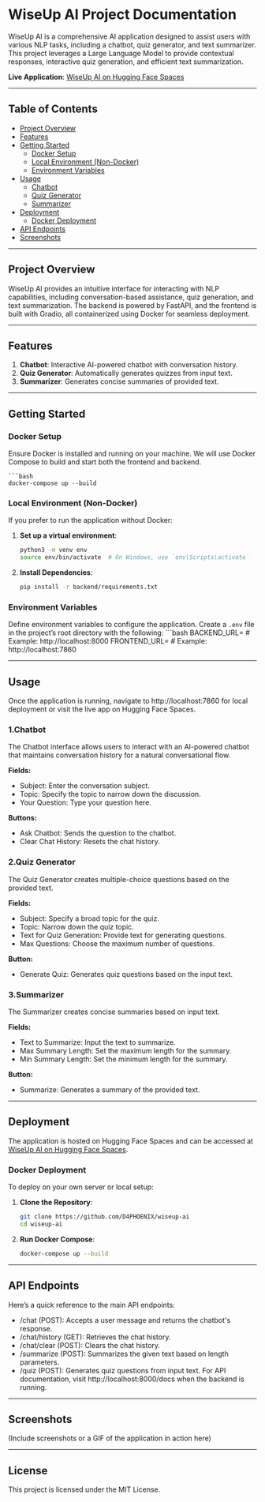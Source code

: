 # **WiseUp AI Project Documentation**

WiseUp AI is a comprehensive AI application designed to assist users with various NLP tasks, including a chatbot, quiz generator, and text summarizer. This project leverages a Large Language Model to provide contextual responses, interactive quiz generation, and efficient text summarization.

**Live Application**: [WiseUp AI on Hugging Face Spaces](https://d4phoenix-wiseup.hf.space)

---

## **Table of Contents**

- [Project Overview](#project-overview)
- [Features](#features)
- [Getting Started](#getting-started)
  - [Docker Setup](#docker-setup)
  - [Local Environment (Non-Docker)](#local-environment-non-docker)
  - [Environment Variables](#environment-variables)
- [Usage](#usage)
  - [Chatbot](#chatbot)
  - [Quiz Generator](#quiz-generator)
  - [Summarizer](#summarizer)
- [Deployment](#deployment)
  - [Docker Deployment](#docker-deployment)
- [API Endpoints](#api-endpoints)
- [Screenshots](#screenshots)
---

## **Project Overview**

WiseUp AI provides an intuitive interface for interacting with NLP capabilities, including conversation-based assistance, quiz generation, and text summarization. The backend is powered by FastAPI, and the frontend is built with Gradio, all containerized using Docker for seamless deployment.

---

## **Features**

1. **Chatbot**: Interactive AI-powered chatbot with conversation history.
2. **Quiz Generator**: Automatically generates quizzes from input text.
3. **Summarizer**: Generates concise summaries of provided text.

---

## **Getting Started**

### **Docker Setup**

  Ensure Docker is installed and running on your machine. We will use Docker Compose to build and start both the frontend and backend.

    ```bash
    docker-compose up --build

### **Local Environment (Non-Docker)**
If you prefer to run the application without Docker:

1. **Set up a virtual environment**:
    ```bash
    python3 -m venv env
    source env/bin/activate  # On Windows, use `env\Scripts\activate`
2. **Install Dependencies**:
   ```bash
   pip install -r backend/requirements.txt

### **Environment Variables**
Define environment variables to configure the application. Create a ```.env``` file in the project’s root directory with the following:
    ```bash
    BACKEND_URL=<Backend URL>  # Example: http://localhost:8000
    FRONTEND_URL=<Frontend URL> # Example: http://localhost:7860

---

## **Usage**

Once the application is running, navigate to http://localhost:7860 for local deployment or visit the live app on Hugging Face Spaces.

### 1.**Chatbot**

The Chatbot interface allows users to interact with an AI-powered chatbot that maintains conversation history for a natural conversational flow.

**Fields:**
* Subject: Enter the conversation subject.
* Topic: Specify the topic to narrow down the discussion.
* Your Question: Type your question here.

**Buttons:**
* Ask Chatbot: Sends the question to the chatbot.
* Clear Chat History: Resets the chat history.

### 2.**Quiz Generator**

The Quiz Generator creates multiple-choice questions based on the provided text.

**Fields:**
* Subject: Specify a broad topic for the quiz.
* Topic: Narrow down the quiz topic.
* Text for Quiz Generation: Provide text for generating questions.
* Max Questions: Choose the maximum number of questions.

**Button:**
* Generate Quiz: Generates quiz questions based on the input text.

### 3.**Summarizer**

The Summarizer creates concise summaries based on input text.

**Fields:**
* Text to Summarize: Input the text to summarize.
* Max Summary Length: Set the maximum length for the summary.
* Min Summary Length: Set the minimum length for the summary.

**Button:**
* Summarize: Generates a summary of the provided text.

---

## **Deployment**
The application is hosted on Hugging Face Spaces and can be accessed at [WiseUp AI on Hugging Face Spaces](https://d4phoenix-wiseup.hf.space).

### **Docker Deployment**
To deploy on your own server or local setup:

1. **Clone the Repository**:
    ```bash
    git clone https://github.com/D4PHOENIX/wiseup-ai
    cd wiseup-ai
2. **Run Docker Compose**:
    ```bash
    docker-compose up --build

---

## API Endpoints
Here’s a quick reference to the main API endpoints:
- /chat (POST): Accepts a user message and returns the chatbot's response.
- /chat/history (GET): Retrieves the chat history.
- /chat/clear (POST): Clears the chat history.
- /summarize (POST): Summarizes the given text based on length parameters.
- /quiz (POST): Generates quiz questions from input text.
For API documentation, visit http://localhost:8000/docs when the backend is running.

---

## Screenshots
(Include screenshots or a GIF of the application in action here)

---

## License
This project is licensed under the MIT License.
